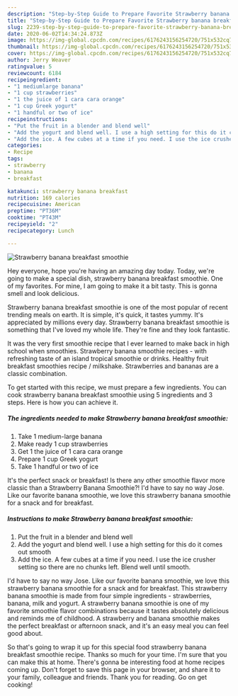 ```yaml
---
description: "Step-by-Step Guide to Prepare Favorite Strawberry banana breakfast smoothie"
title: "Step-by-Step Guide to Prepare Favorite Strawberry banana breakfast smoothie"
slug: 2239-step-by-step-guide-to-prepare-favorite-strawberry-banana-breakfast-smoothie
date: 2020-06-02T14:34:24.873Z
image: https://img-global.cpcdn.com/recipes/6176243156254720/751x532cq70/strawberry-banana-breakfast-smoothie-recipe-main-photo.jpg
thumbnail: https://img-global.cpcdn.com/recipes/6176243156254720/751x532cq70/strawberry-banana-breakfast-smoothie-recipe-main-photo.jpg
cover: https://img-global.cpcdn.com/recipes/6176243156254720/751x532cq70/strawberry-banana-breakfast-smoothie-recipe-main-photo.jpg
author: Jerry Weaver
ratingvalue: 5
reviewcount: 6184
recipeingredient:
- "1 mediumlarge banana"
- "1 cup strawberries"
- "1 the juice of 1 cara cara orange"
- "1 cup Greek yogurt"
- "1 handful or two of ice"
recipeinstructions:
- "Put the fruit in a blender and blend well"
- "Add the yogurt and blend well. I use a high setting for this do it comes out smooth"
- "Add the ice. A few cubes at a time if you need. I use the ice crusher setting so there are no chunks left. Blend well until smooth."
categories:
- Recipe
tags:
- strawberry
- banana
- breakfast

katakunci: strawberry banana breakfast 
nutrition: 169 calories
recipecuisine: American
preptime: "PT36M"
cooktime: "PT43M"
recipeyield: "2"
recipecategory: Lunch

---
```



![Strawberry banana breakfast smoothie](https://img-global.cpcdn.com/recipes/6176243156254720/751x532cq70/strawberry-banana-breakfast-smoothie-recipe-main-photo.jpg)

Hey everyone, hope you're having an amazing day today. Today, we're going to make a special dish, strawberry banana breakfast smoothie. One of my favorites. For mine, I am going to make it a bit tasty. This is gonna smell and look delicious.

Strawberry banana breakfast smoothie is one of the most popular of recent trending meals on earth. It is simple, it's quick, it tastes yummy. It's appreciated by millions every day. Strawberry banana breakfast smoothie is something that I've loved my whole life. They're fine and they look fantastic.

It was the very first smoothie recipe that I ever learned to make back in high school when smoothies. Strawberry banana smoothie recipes - with refreshing taste of an island tropical smoothie or drinks. Healthy fruit breakfast smoothies recipe / milkshake. Strawberries and bananas are a classic combination.


To get started with this recipe, we must prepare a few ingredients. You can cook strawberry banana breakfast smoothie using 5 ingredients and 3 steps. Here is how you can achieve it.

<!--inarticleads1-->

##### The ingredients needed to make Strawberry banana breakfast smoothie:

1. Take 1 medium-large banana
1. Make ready 1 cup strawberries
1. Get 1 the juice of 1 cara cara orange
1. Prepare 1 cup Greek yogurt
1. Take 1 handful or two of ice


It&#39;s the perfect snack or breakfast! Is there any other smoothie flavor more classic than a Strawberry Banana Smoothie?! I&#39;d have to say no way Jose. Like our favorite banana smoothie, we love this strawberry banana smoothie for a snack and for breakfast. 

<!--inarticleads2-->

##### Instructions to make Strawberry banana breakfast smoothie:

1. Put the fruit in a blender and blend well
1. Add the yogurt and blend well. I use a high setting for this do it comes out smooth
1. Add the ice. A few cubes at a time if you need. I use the ice crusher setting so there are no chunks left. Blend well until smooth.


I&#39;d have to say no way Jose. Like our favorite banana smoothie, we love this strawberry banana smoothie for a snack and for breakfast. This strawberry banana smoothie is made from four simple ingredients - strawberries, banana, milk and yogurt. A strawberry banana smoothie is one of my favorite smoothie flavor combinations because it tastes absolutely delicious and reminds me of childhood. A strawberry and banana smoothie makes the perfect breakfast or afternoon snack, and it&#39;s an easy meal you can feel good about. 

So that's going to wrap it up for this special food strawberry banana breakfast smoothie recipe. Thanks so much for your time. I'm sure that you can make this at home. There's gonna be interesting food at home recipes coming up. Don't forget to save this page in your browser, and share it to your family, colleague and friends. Thank you for reading. Go on get cooking!

